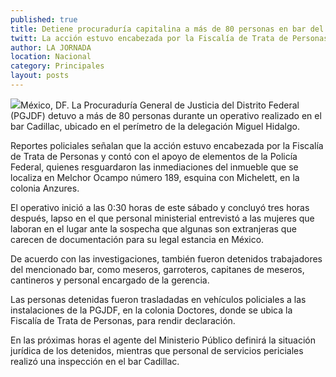 ```yaml
---
published: true
title: Detiene procuraduría capitalina a más de 80 personas en bar del DF
twitt: La acción estuvo encabezada por la Fiscalía de Trata de Personas con apoyo de la Policía Federal
author: LA JORNADA
location: Nacional
category: Principales
layout: posts
---
```


![](http://i.imgur.com/RWQE89Dm.jpg)México, DF. La Procuraduría General de Justicia del Distrito Federal (PGJDF) detuvo a más de 80 personas durante un operativo realizado en el bar Cadillac, ubicado en el perímetro de la delegación Miguel Hidalgo.

Reportes policiales señalan que la acción estuvo encabezada por la Fiscalía de Trata de Personas y contó con el apoyo de elementos de la Policía Federal, quienes resguardaron las inmediaciones del inmueble que se localiza en Melchor Ocampo número 189, esquina con Michelett, en la colonia Anzures.

El operativo inició a las 0:30 horas de este sábado y concluyó tres horas después, lapso en el que personal ministerial entrevistó a las mujeres que laboran en el lugar ante la sospecha que algunas son extranjeras que carecen de documentación para su legal estancia en México.

De acuerdo con las investigaciones, también fueron detenidos trabajadores del mencionado bar, como meseros, garroteros, capitanes de meseros, cantineros y personal encargado de la gerencia.

Las personas detenidas fueron trasladadas en vehículos policiales a las instalaciones de la PGJDF, en la colonia Doctores, donde se ubica la Fiscalía de Trata de Personas, para rendir declaración.

En las próximas horas el agente del Ministerio Público definirá la situación jurídica de los detenidos, mientras que personal de servicios periciales realizó una inspección en el bar Cadillac.
